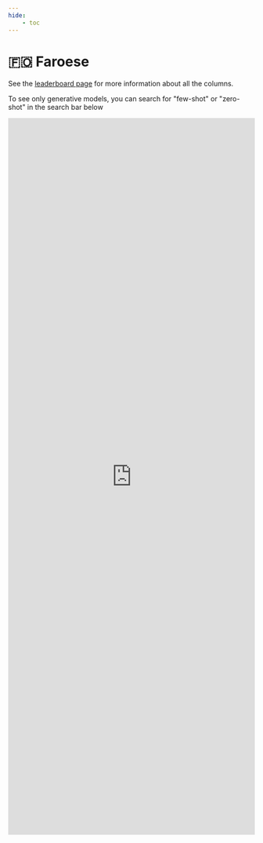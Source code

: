 ```yaml
---
hide:
    - toc
---
```

# 🇫🇴 Faroese

See the [leaderboard page](/leaderboards) for more information about all the columns.

To see only generative models, you can search for "few-shot" or "zero-shot" in the
search bar below

<iframe
    title="🇫🇴 Faroese Language Model Leaderboard"
    aria-label="Table" id="datawrapper-chart-RXjjq"
    src="https://datawrapper.dwcdn.net/yVZA2/1/"
    scrolling="no"
    frameborder="0"
    style="width: 0; min-width: 100% !important; border: none;"
    height="1461"
    data-external="1"
/>
<script type="text/javascript">
    !function(){
        "use strict";
        window.addEventListener(
            "message",
            function(a){
                if (void 0 !== a.data["datawrapper-height"]){
                    var e = document.querySelectorAll("iframe");
                    for (var t in a.data["datawrapper-height"]){
                        for (var r=0; r<e.length; r++){
                            if (e[r].contentWindow === a.source){
                                var i = a.data["datawrapper-height"][t]+"px";
                                e[r].style.height = i
                            }
                        }
                    }
                }
            }
        )
    }();
</script>
